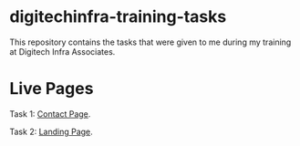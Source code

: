 # digitechinfra-training-tasks
This repository contains the tasks that were given to me during my training at Digitech Infra Associates.

# Live Pages

Task 1: [Contact Page](https://ahmedraza420.github.io/digitechinfra-training-tasks/1-contact-page).

Task 2: [Landing Page](https://ahmedraza420.github.io/digitechinfra-training-tasks/2-landing-page).
